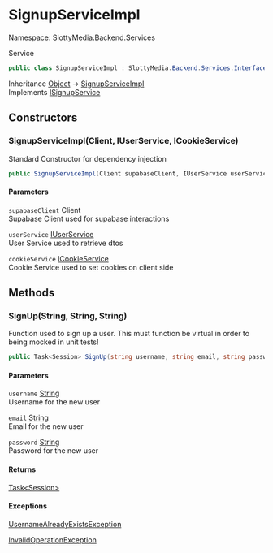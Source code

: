 # SignupServiceImpl

Namespace: SlottyMedia.Backend.Services

Service

```csharp
public class SignupServiceImpl : SlottyMedia.Backend.Services.Interfaces.ISignupService
```

Inheritance [Object](https://docs.microsoft.com/en-us/dotnet/api/system.object) → [SignupServiceImpl](./slottymedia.backend.services.signupserviceimpl.md)<br>
Implements [ISignupService](./slottymedia.backend.services.interfaces.isignupservice.md)

## Constructors

### **SignupServiceImpl(Client, IUserService, ICookieService)**

Standard Constructor for dependency injection

```csharp
public SignupServiceImpl(Client supabaseClient, IUserService userService, ICookieService cookieService)
```

#### Parameters

`supabaseClient` Client<br>
Supabase Client used for supabase interactions

`userService` [IUserService](./slottymedia.backend.services.interfaces.iuserservice.md)<br>
User Service used to retrieve dtos

`cookieService` [ICookieService](./slottymedia.backend.services.interfaces.icookieservice.md)<br>
Cookie Service used to set cookies on client side

## Methods

### **SignUp(String, String, String)**

Function used to sign up a user. This must function be virtual in order to being mocked in unit tests!

```csharp
public Task<Session> SignUp(string username, string email, string password)
```

#### Parameters

`username` [String](https://docs.microsoft.com/en-us/dotnet/api/system.string)<br>
Username for the new user

`email` [String](https://docs.microsoft.com/en-us/dotnet/api/system.string)<br>
Email for the new user

`password` [String](https://docs.microsoft.com/en-us/dotnet/api/system.string)<br>
Password for the new user

#### Returns

[Task&lt;Session&gt;](https://docs.microsoft.com/en-us/dotnet/api/system.threading.tasks.task-1)<br>

#### Exceptions

[UsernameAlreadyExistsException](./slottymedia.backend.exceptions.signup.usernamealreadyexistsexception.md)<br>

[InvalidOperationException](https://docs.microsoft.com/en-us/dotnet/api/system.invalidoperationexception)<br>
